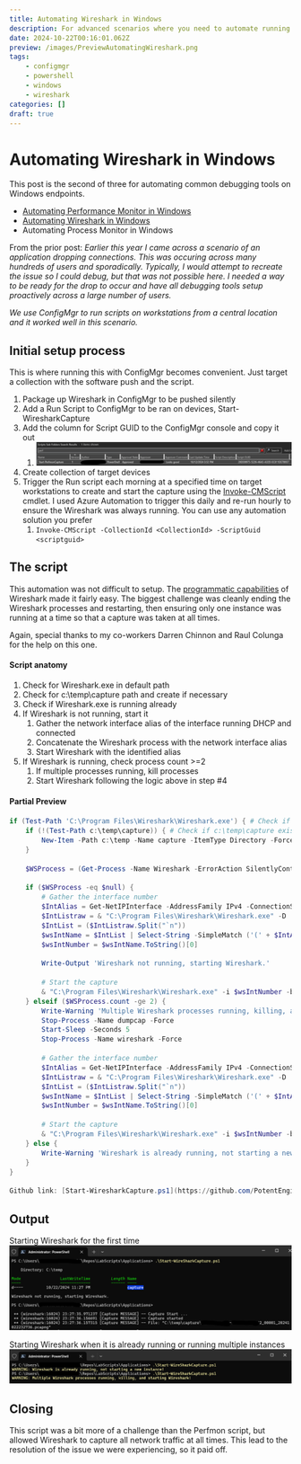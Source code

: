 ```yaml
---
title: Automating Wireshark in Windows
description: For advanced scenarios where you need to automate running Wireshark at scale
date: 2024-10-22T00:16:01.062Z
preview: /images/PreviewAutomatingWireshark.png
tags:
    - configmgr
    - powershell
    - windows
    - wireshark
categories: []
draft: true
---
```


# Automating Wireshark in Windows
This post is the second of three for automating common debugging tools on Windows endpoints. 

- [Automating Performance Monitor in Windows](https://potentengineer.com/2024/10/12/automating-performance-monitor-in-windows.html)
- [Automating Wireshark in Windows](https://potentengineer.com/2024/10/12/automating-wireshark-in-windows.html)
- Automating Process Monitor in Windows

From the prior post:
*Earlier this year I came across a scenario of an application dropping connections. This was occuring across many hundreds of users and sporadically. Typically, I would attempt to recreate the issue so I could debug, but that was not possible here. I needed a way to be ready for the drop to occur and have all debugging tools setup proactively across a large number of users.*

*We use ConfigMgr to run scripts on workstations from a central location and it worked well in this scenario.*

## Initial setup process
This is where running this with ConfigMgr becomes convenient. Just target a collection with the software push and the script.

1. Package up Wireshark in ConfigMgr to be pushed silently
2. Add a Run Script to ConfigMgr to be ran on devices, Start-WiresharkCapture
3. Add the column for Script GUID to the ConfigMgr console and copy it out
   1. ![](/assets/images/ConfigMgrScriptGUID.png)
4. Create collection of target devices
5. Trigger the Run script each morning at a specified time on target workstations to create and start the capture using the [Invoke-CMScript](https://learn.microsoft.com/en-us/powershell/module/configurationmanager/invoke-cmscript?view=sccm-ps) cmdlet. I used Azure Automation to trigger this daily and re-run hourly to ensure the Wireshark was always running. You can use any automation solution you prefer
   1. `Invoke-CMScript -CollectionId <CollectionId> -ScriptGuid <scriptguid>`

## The script
This automation was not difficult to setup. The [programmatic capabilities](https://www.wireshark.org/docs/wsug_html_chunked/ChCustCommandLine.html) of Wireshark made it fairly easy. The biggest challenge was cleanly ending the Wireshark processes and restarting, then ensuring only one instance was running at a time so that a capture was taken at all times.

Again, special thanks to my co-workers Darren Chinnon and Raul Colunga for the help on this one.

#### Script anatomy
1. Check for Wireshark.exe in default path
2. Check for c:\temp\capture path and create if necessary
3. Check if Wireshark.exe is running already
4. If Wireshark is not running, start it
   1. Gather the network interface alias of the interface running DHCP and connected
   2. Concatenate the Wireshark process with the network interface alias
   3. Start Wireshark with the identified alias
4. If Wireshark is running, check process count >=2
   1. If multiple processes running, kill processes
   2. Start Wireshark following the logic above in step #4

#### Partial Preview
```PowerShell
if (Test-Path 'C:\Program Files\Wireshark\Wireshark.exe') { # Check if Wireshark is installed
    if (!(Test-Path c:\temp\capture)) { # Check if c:\temp\capture exists
        New-Item -Path c:\temp -Name capture -ItemType Directory -Force # Create capture directory
    }
    
    $WSProcess = (Get-Process -Name Wireshark -ErrorAction SilentlyContinue)

    if ($WSProcess -eq $null) {
        # Gather the interface number
        $IntAlias = Get-NetIPInterface -AddressFamily IPv4 -ConnectionState Connected -Dhcp Enabled | Select-Object -ExpandProperty InterfaceAlias
        $IntListraw = & "C:\Program Files\Wireshark\Wireshark.exe" -D | Out-String
        $IntList = ($IntListraw.Split("`n"))
        $wsIntName = $IntList | Select-String -SimpleMatch ('(' + $IntAlias + ')')
        $wsIntNumber = $wsIntName.ToString()[0]

        Write-Output 'Wireshark not running, starting Wireshark.'

        # Start the capture
        & "C:\Program Files\Wireshark\Wireshark.exe" -i $wsIntNumber -b filesize:100000 -k -w "C:\temp\capture\$($env:username)-$($env:computername).pcapng"
    } elseif ($WSProcess.count -ge 2) {
        Write-Warning 'Multiple Wireshark processes running, killing, and starting Wireshark!'
        Stop-Process -Name dumpcap -Force
        Start-Sleep -Seconds 5
        Stop-Process -Name wireshark -Force
        
        # Gather the interface number
        $IntAlias = Get-NetIPInterface -AddressFamily IPv4 -ConnectionState Connected -Dhcp Enabled | Select-Object -ExpandProperty InterfaceAlias
        $IntListraw = & "C:\Program Files\Wireshark\Wireshark.exe" -D | Out-String
        $IntList = ($IntListraw.Split("`n"))
        $wsIntName = $IntList | Select-String -SimpleMatch ('(' + $IntAlias + ')')
        $wsIntNumber = $wsIntName.ToString()[0]

        # Start the capture
        & "C:\Program Files\Wireshark\Wireshark.exe" -i $wsIntNumber -b filesize:100000 -k -w "C:\temp\capture\$($env:username)-$($env:computername).pcapng"
    } else {
        Write-Warning 'Wireshark is already running, not starting a new instance!'
    }
}

Github link: [Start-WiresharkCapture.ps1](https://github.com/PotentEngineer/LabScripts/blob/master/Applications/Start-WireSharkCapture.ps1)
```
## Output
Starting Wireshark for the first time
![](/assets/images/WiresharkStart1.png)

Starting Wireshark when it is already running or running multiple instances
![](/assets/images/WiresharkStart2.png)

## Closing
This script was a bit more of a challenge than the Perfmon script, but allowed Wireshark to capture all network traffic at all times. This lead to the resolution of the issue we were experiencing, so it paid off. 